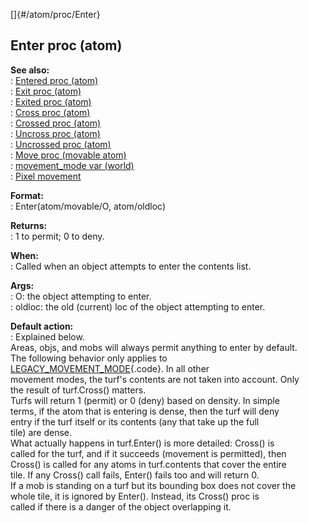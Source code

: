 []{#/atom/proc/Enter}    
## Enter proc (atom)    
**See also:**    
:   [Entered proc (atom)](/ref/atom/proc/Entered)    
:   [Exit proc (atom)](/ref/atom/proc/Exit)    
:   [Exited proc (atom)](/ref/atom/proc/Exited)    
:   [Cross proc (atom)](/ref/atom/proc/Cross)    
:   [Crossed proc (atom)](/ref/atom/proc/Crossed)    
:   [Uncross proc (atom)](/ref/atom/proc/Uncross)    
:   [Uncrossed proc (atom)](/ref/atom/proc/Uncrossed)    
:   [Move proc (movable atom)](/ref/atom/movable/proc/Move)    
:   [movement_mode var (world)](/ref/world/var/movement_mode)    
:   [Pixel movement](/ref/%7Bnotes%7D/pixel-movement)    
<!-- -->    
**Format:**    
:   Enter(atom/movable/O, atom/oldloc)    
<!-- -->    
**Returns:**    
:   1 to permit; 0 to deny.    
<!-- -->    
**When:**    
:   Called when an object attempts to enter the contents list.    
<!-- -->    
**Args:**    
:   O: the object attempting to enter.    
:   oldloc: the old (current) loc of the object attempting to enter.    
<!-- -->    
**Default action:**    
:   Explained below.    
Areas, objs, and mobs will always permit anything to enter by default.    
The following behavior only applies to    
[LEGACY_MOVEMENT_MODE](/ref/world/var/movement_mode){.code}. In all other    
movement modes, the turf\'s contents are not taken into account. Only    
the result of turf.Cross() matters.    
Turfs will return 1 (permit) or 0 (deny) based on density. In simple    
terms, if the atom that is entering is dense, then the turf will deny    
entry if the turf itself or its contents (any that take up the full    
tile) are dense.    
What actually happens in turf.Enter() is more detailed: Cross() is    
called for the turf, and if it succeeds (movement is permitted), then    
Cross() is called for any atoms in turf.contents that cover the entire    
tile. If any Cross() call fails, Enter() fails too and will return 0.    
If a mob is standing on a turf but its bounding box does not cover the    
whole tile, it is ignored by Enter(). Instead, its Cross() proc is    
called if there is a danger of the object overlapping it.  